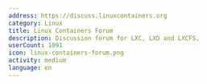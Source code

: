 ```yaml
---
address: https://discuss.linuxcontainers.org
category: Linux
title: Linux Containers Forum
description: Discussion forum for LXC, LXD and LXCFS,
userCount: 1091
icon: linux-containers-forum.png
activity: medium
language: en
---
```

